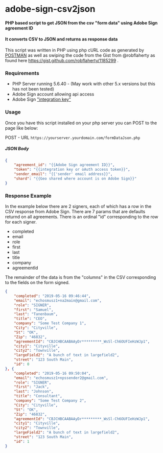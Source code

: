 # adobe-sign-csv2json
#### PHP based script to get JSON from the csv "form data" using Adobe Sign agreement ID
#### It converts CSV to JSON and returns as response data

This script was written in PHP using php cURL code as generated by [POSTMAN](https://www.getpostman.com/downloads/) as well as swiping the code from the Gist from @robflaherty as found here https://gist.github.com/robflaherty/1185299 .

### Requirements
* PHP Server running 5.6.40 - (May work with other 5.x versions but this has not been tested)
* Adobe Sign account allowing api access
* Adobe Sign ["integration key"](https://helpx.adobe.com/sign/kb/how-to-create-an-integration-key.html)

### Usage
Once you have this script installed on your php server you can POST to the page like below:

POST - URL `https://yourserver.yourdomain.com/formDataJson.php`

##### JSON Body
```JSON
{
	"agreement_id": "{{Adobe Sign agreement ID}}",
	"token": "{{integration key or oAuth access token}}",
	"sender_email": "{{'sender' email address}}",
	"shard": "{{Geo shared where account is on Adobe Sign}}"
}
```
### Response Example
In the example below there are 2 signers, each of which has a row in the CSV response from Adobe Sign. There are 7 params that are defaults returnd on all agreements. There is an ordinal "id" corresponding to the row for each signer.
*  completed
*  email
*  role
*  first
*  last
*  title
*  company
*  agreementId

The remainder of the data is from the "columns" in the CSV corresponding to the fields on the form signed.
```JSON
{
	"completed": "2019-05-16 09:46:44",
	"email": "echosmusz1+na2main@gmail.com",
	"role": "SIGNER",
	"first": "Samuel",
	"last": "Tanenbaum",
	"title": "CEO",
	"company": "Some Test Company 1",
	"City": "Cityville",
	"St": "OK",
	"Zip": "46832",
	"agreementId": "CBJCHBCAABAAyDr*********_WsSl-Ch6OUFIeHzWJp1",
	"city1": "Cityville",
	"city2": "Townville",
	"largeField2": "A bunch of text in largefield2",
	"street": "123 South Main",
	"id": 0
}, {
	"completed": "2019-05-16 09:50:04",
	"email": "echosmusz1+npssender2@gmail.com",
	"role": "SIGNER",
	"first": "Jack",
	"last": "Johnson",
	"title": "Consultant",
	"company": "Some Test Company 2",
	"City": "Cityville",
	"St": "OK",
	"Zip": "46832",
	"agreementId": "CBJCHBCAABAAyDr*********_WsSl-Ch6OUFIeHzWJp1",
	"city1": "Cityville",
	"city2": "Townville",
	"largeField2": "A bunch of text in largefield2",
	"street": "123 South Main",
	"id": 1
}
```

